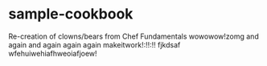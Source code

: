 # sample-cookbook

Re-creation of clowns/bears from Chef Fundamentals
wowowow!zomg
and again
and again again again
makeitwork!:!!:!!
fjkdsaf
wfehuiwehiafhweoiafjoew!
